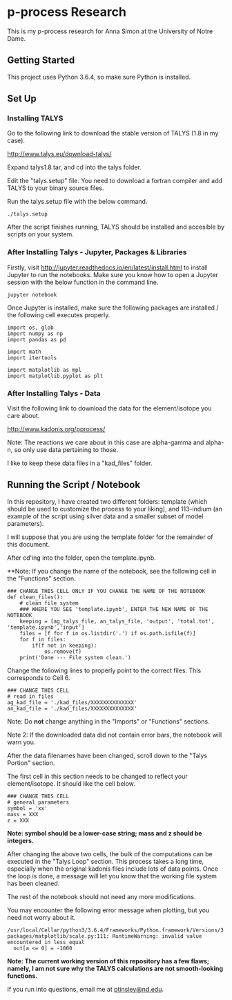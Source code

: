 # p-process Research

This is my p-process research for Anna Simon at the University of Notre Dame.

## Getting Started

This project uses Python 3.6.4, so make sure Python is installed.

## Set Up

### Installing TALYS

Go to the following link to download the stable version of TALYS (1.8 in my case).

http://www.talys.eu/download-talys/

Expand talys1.8.tar, and cd into the talys folder.

Edit the "talys.setup" file. You need to download a fortran compiler and add TALYS to your binary source files.

Run the talys.setup file with the below command.

```
./talys.setup
```

After the script finishes running, TALYS should be installed and accesible by scripts on your system.

### After Installing Talys - Jupyter, Packages & Libraries

Firstly, visit http://jupyter.readthedocs.io/en/latest/install.html to install Jupyter to run the notebooks. Make sure you know how to open a Jupyter session with the below function in the command line.

```
jupyter notebook
```

Once Jupyter is installed, make sure the following packages are installed / the following cell executes properly. 

```
import os, glob
import numpy as np
import pandas as pd

import math
import itertools

import matplotlib as mpl
import matplotlib.pyplot as plt
```

### After Installing Talys - Data

Visit the following link to download the data for the element/isotope you care about.

http://www.kadonis.org/pprocess/

Note: The reactions we care about in this case are alpha-gamma and alpha-n, so only use data pertaining to those.

I like to keep these data files in a "kad_files" folder.

## Running the Script / Notebook

In this repository, I have created two different folders: template (which should be used to customize the process to your liking), and 113-indium (an example of the script using silver data and a smaller subset of model parameters).

I will suppose that you are using the template folder for the remainder of this document.

After cd'ing into the folder, open the template.ipynb. 

**Note: If you change the name of the notebook, see the following cell in the "Functions" section.

```
### CHANGE THIS CELL ONLY IF YOU CHANGE THE NAME OF THE NOTEBOOK
def clean_files():
    # clean file system
    ### WHERE YOU SEE 'template.ipynb', ENTER THE NEW NAME OF THE NOTEBOOK
    keeping = [ag_talys_file, an_talys_file, 'output', 'total.tot', 'template.ipynb','input']
    files = [f for f in os.listdir('.') if os.path.isfile(f)]
    for f in files:
        if(f not in keeping):
            os.remove(f)
    print('Done --- File system clean.')
```

Change the following lines to properly point to the correct files. This corresponds to Cell 6.

```
### CHANGE THIS CELL
# read in files
ag_kad_file = './kad_files/XXXXXXXXXXXXXX'
an_kad_file = './kad_files/XXXXXXXXXXXXXX'
```

Note: Do **not** change anything in the "Imports" or "Functions" sections.

Note 2: If the downloaded data did not contain error bars, the notebook will warn you. 

After the data filenames have been changed, scroll down to the "Talys Portion" section.

The first cell in this section needs to be changed to reflect your element/isotope. It should like the cell below.

```
### CHANGE THIS CELL
# general parameters
symbol = 'xx'
mass = XXX
z = XXX
```

**Note: symbol should be a lower-case string; mass and z should be integers.**  

After changing the above two cells, the bulk of the computations can be executed in the "Talys Loop" section. This process takes a long time, especially when the original kadonis files include lots of data points. Once the loop is done, a message will let you know that the working file system has been cleaned.

The rest of the notebook should not need any more modifications.

You may encounter the following error message when plotting, but you need not worry about it.

```
/usr/local/Cellar/python3/3.6.4/Frameworks/Python.framework/Versions/3.6/lib/python3.6/site-packages/matplotlib/scale.py:111: RuntimeWarning: invalid value encountered in less_equal
  out[a <= 0] = -1000
```

**Note: The current working version of this repository has a few flaws; namely, I am not sure why the TALYS calculations are not smooth-looking functions.**

If you run into questions, email me at ptinsley@nd.edu.